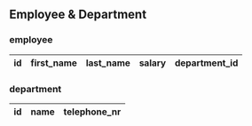 ## Employee & Department

### employee
| id | first_name | last_name | salary | department_id |
| --- | --- | --- | --- | --- |

### department
| id | name | telephone_nr |
| --- | --- | --- |
